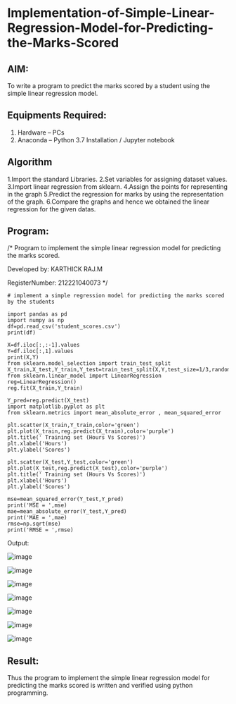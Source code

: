 # Implementation-of-Simple-Linear-Regression-Model-for-Predicting-the-Marks-Scored

## AIM:
To write a program to predict the marks scored by a student using the simple linear regression model.

## Equipments Required:
1. Hardware – PCs
2. Anaconda – Python 3.7 Installation / Jupyter notebook

## Algorithm
1.Import the standard Libraries.
2.Set variables for assigning dataset values.
3.Import linear regression from sklearn.
4.Assign the points for representing in the graph
5.Predict the regression for marks by using the representation of the graph.
6.Compare the graphs and hence we obtained the linear regression for the given datas.

## Program:
/*
Program to implement the simple linear regression model for predicting the marks scored.

Developed by: KARTHICK RAJ.M

RegisterNumber:  212221040073
*/

```
# implement a simple regression model for predicting the marks scored by the students

import pandas as pd
import numpy as np
df=pd.read_csv('student_scores.csv')
print(df)

X=df.iloc[:,:-1].values
Y=df.iloc[:,1].values
print(X,Y)
from sklearn.model_selection import train_test_split
X_train,X_test,Y_train,Y_test=train_test_split(X,Y,test_size=1/3,random_state=0)
from sklearn.linear_model import LinearRegression
reg=LinearRegression()
reg.fit(X_train,Y_train)

Y_pred=reg.predict(X_test)
import matplotlib.pyplot as plt
from sklearn.metrics import mean_absolute_error , mean_squared_error

plt.scatter(X_train,Y_train,color='green')
plt.plot(X_train,reg.predict(X_train),color='purple')
plt.title(' Training set (Hours Vs Scores)')
plt.xlabel('Hours')
plt.ylabel('Scores')

plt.scatter(X_test,Y_test,color='green')
plt.plot(X_test,reg.predict(X_test),color='purple')
plt.title(' Training set (Hours Vs Scores)')
plt.xlabel('Hours')
plt.ylabel('Scores')

mse=mean_squared_error(Y_test,Y_pred)
print('MSE = ',mse)
mae=mean_absolute_error(Y_test,Y_pred)
print('MAE = ',mae)
rmse=np.sqrt(mse)
print('RMSE = ',rmse)
```








 Output:


![image](https://user-images.githubusercontent.com/128134963/228480273-53cb6549-4654-4ad5-910f-de5017b4a394.png)


![image](https://user-images.githubusercontent.com/128134963/228480342-6b3609f0-0817-4059-b6cf-bc5385c095b7.png)


![image](https://user-images.githubusercontent.com/128134963/228480373-8445c7b9-b9ce-4716-953c-7edb87d42df4.png)





![image](https://user-images.githubusercontent.com/128134963/228480429-a0108939-aa76-4562-9f7d-4a9a0d4a4261.png)



![image](https://user-images.githubusercontent.com/128134963/228480489-946ec4d6-a298-4664-a84c-22c4429eb074.png)



![image](https://user-images.githubusercontent.com/128134963/228480522-08024e59-869f-404c-80d1-02a28f8dbb1d.png)



![image](https://user-images.githubusercontent.com/128134963/228480562-c0294653-64f5-4252-8914-dadd9558884f.png)



## Result:
Thus the program to implement the simple linear regression model for predicting the marks scored is written and verified using python programming.
